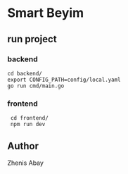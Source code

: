 # Smart Beyim

## run project

### backend
```
cd backend/
export CONFIG_PATH=config/local.yaml
go run cmd/main.go
```

### frontend
```
 cd frontend/
 npm run dev
```


## Author
Zhenis
Abay